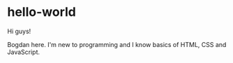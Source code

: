 # hello-world

Hi guys!

Bogdan here. I'm new to programming and I know basics of HTML, CSS and JavaScript.
